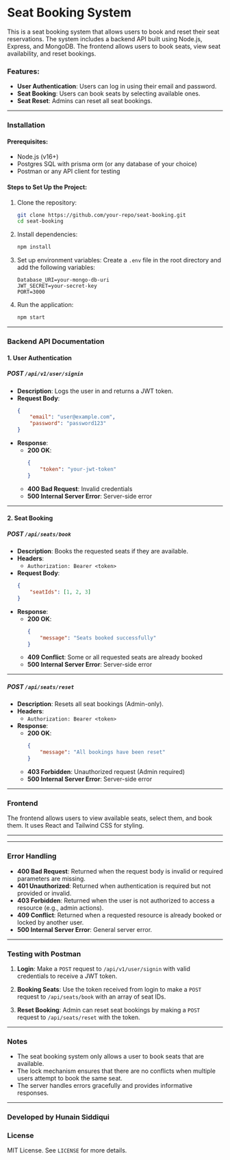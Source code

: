 # Seat Booking System

This is a seat booking system that allows users to book and reset their seat reservations. The system includes a backend API built using Node.js, Express, and MongoDB. The frontend allows users to book seats, view seat availability, and reset bookings.

### Features:
- **User Authentication**: Users can log in using their email and password.
- **Seat Booking**: Users can book seats by selecting available ones.
- **Seat Reset**: Admins can reset all seat bookings.


---

### Installation

#### Prerequisites:
- Node.js (v16+)
- Postgres SQL with prisma orm (or any database of your choice)
- Postman or any API client for testing

#### Steps to Set Up the Project:

1. Clone the repository:
    ```bash
    git clone https://github.com/your-repo/seat-booking.git
    cd seat-booking
    ```

2. Install dependencies:
    ```bash
    npm install
    ```

3. Set up environment variables:
    Create a `.env` file in the root directory and add the following variables:
    ```
    Database_URI=your-mongo-db-uri
    JWT_SECRET=your-secret-key
    PORT=3000
    ```

4. Run the application:
    ```bash
    npm start
    ```

---

### Backend API Documentation

#### 1. **User Authentication**

##### POST `/api/v1/user/signin`
- **Description**: Logs the user in and returns a JWT token.
- **Request Body**:
    ```json
    {
        "email": "user@example.com",
        "password": "password123"
    }
    ```
- **Response**:
    - **200 OK**:
        ```json
        {
            "token": "your-jwt-token"
        }
        ```
    - **400 Bad Request**: Invalid credentials
    - **500 Internal Server Error**: Server-side error

---

#### 2. **Seat Booking**

##### POST `/api/seats/book`
- **Description**: Books the requested seats if they are available.
- **Headers**:
    - `Authorization: Bearer <token>`
- **Request Body**:
    ```json
    {
        "seatIds": [1, 2, 3] 
    }
    ```
- **Response**:
    - **200 OK**:
        ```json
        {
            "message": "Seats booked successfully"
        }
        ```
    - **409 Conflict**: Some or all requested seats are already booked
    - **500 Internal Server Error**: Server-side error

---

##### POST `/api/seats/reset`
- **Description**: Resets all seat bookings (Admin-only).
- **Headers**:
    - `Authorization: Bearer <token>`
- **Response**:
    - **200 OK**:
        ```json
        {
            "message": "All bookings have been reset"
        }
        ```
    - **403 Forbidden**: Unauthorized request (Admin required)
    - **500 Internal Server Error**: Server-side error

---




### Frontend

The frontend allows users to view available seats, select them, and book them. It uses React and Tailwind CSS for styling.

---

---



### Error Handling

- **400 Bad Request**: Returned when the request body is invalid or required parameters are missing.
- **401 Unauthorized**: Returned when authentication is required but not provided or invalid.
- **403 Forbidden**: Returned when the user is not authorized to access a resource (e.g., admin actions).
- **409 Conflict**: Returned when a requested resource is already booked or locked by another user.
- **500 Internal Server Error**: General server error.

---

### Testing with Postman

1. **Login**: Make a `POST` request to `/api/v1/user/signin` with valid credentials to receive a JWT token.

2. **Booking Seats**: Use the token received from login to make a `POST` request to `/api/seats/book` with an array of seat IDs.

3. **Reset Booking**: Admin can reset seat bookings by making a `POST` request to `/api/seats/reset` with the token.

---

### Notes

- The seat booking system only allows a user to book seats that are available.
- The lock mechanism ensures that there are no conflicts when multiple users attempt to book the same seat.
- The server handles errors gracefully and provides informative responses.

---
### Developed by Hunain Siddiqui

### License

MIT License. See `LICENSE` for more details.
